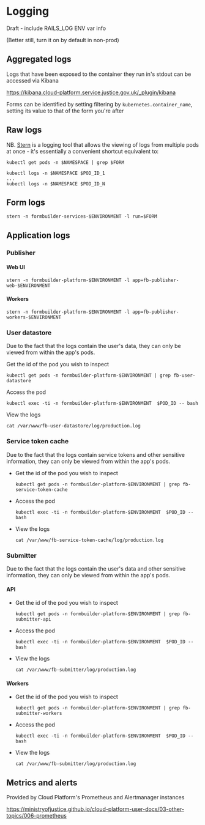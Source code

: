 # Logging

Draft - include RAILS_LOG ENV var info

(Better still, turn it on by default in non-prod)

## Aggregated logs

Logs that have been exposed to the container they run in's stdout can be accessed via Kibana

https://kibana.cloud-platform.service.justice.gov.uk/_plugin/kibana

Forms can be identified by setting filtering by `kubernetes.container_name`, setting its value to that of the form you're after

## Raw logs

NB. [Stern](https://github.com/wercker/stern) is a logging tool that allows the viewing of logs from multiple pods at once - it's essentially a convenient shortcut equivalent to:

```
kubectl get pods -n $NAMESPACE | grep $FORM

kubectl logs -n $NAMESPACE $POD_ID_1
...
kubectl logs -n $NAMESPACE $POD_ID_N
```

## Form logs

`stern -n formbuilder-services-$ENVIRONMENT -l run=$FORM`

## Application logs

### Publisher

#### Web UI

`stern -n formbuilder-platform-$ENVIRONMENT -l app=fb-publisher-web-$ENVIRONMENT`

#### Workers

`stern -n formbuilder-platform-$ENVIRONMENT -l app=fb-publisher-workers-$ENVIRONMENT`

### User datastore

Due to the fact that the logs contain the user's data, they can only be viewed from within the app's pods.

Get the id of the pod you wish to inspect

`kubectl get pods -n formbuilder-platform-$ENVIRONMENT | grep fb-user-datastore`

Access the pod

`kubectl exec -ti -n formbuilder-platform-$ENVIRONMENT  $POD_ID -- bash`

View the logs

`cat /var/www/fb-user-datastore/log/production.log`

### Service token cache

Due to the fact that the logs contain service tokens and other sensitive information, they can only be viewed from within the app's pods.

- Get the id of the pod you wish to inspect

  `kubectl get pods -n formbuilder-platform-$ENVIRONMENT | grep fb-service-token-cache`

- Access the pod

  `kubectl exec -ti -n formbuilder-platform-$ENVIRONMENT  $POD_ID -- bash`

- View the logs

  `cat /var/www/fb-service-token-cache/log/production.log`

### Submitter

Due to the fact that the logs contain the user's data and other sensitive information, they can only be viewed from within the app's pods.

#### API

- Get the id of the pod you wish to inspect

  `kubectl get pods -n formbuilder-platform-$ENVIRONMENT | grep fb-submitter-api`

- Access the pod

  `kubectl exec -ti -n formbuilder-platform-$ENVIRONMENT  $POD_ID -- bash`

- View the logs

  `cat /var/www/fb-submitter/log/production.log`

#### Workers

- Get the id of the pod you wish to inspect

  `kubectl get pods -n formbuilder-platform-$ENVIRONMENT | grep fb-submitter-workers`

- Access the pod

  `kubectl exec -ti -n formbuilder-platform-$ENVIRONMENT  $POD_ID -- bash`

- View the logs

  `cat /var/www/fb-submitter/log/production.log`

## Metrics and alerts

Provided by Cloud Platform's Prometheus and Alertmanager instances

https://ministryofjustice.github.io/cloud-platform-user-docs/03-other-topics/006-prometheus
